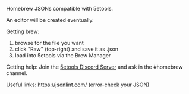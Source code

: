 Homebrew JSONs compatible with 5etools.

An editor will be created eventually.

Getting brew:
1. browse for the file you want
2. click "Raw" (top-right) and save it as .json
3. load into 5etools via the Brew Manager

Getting help:
Join the [5etools Discord Server](https://discord.gg/v3AXzcW) and ask in the #homebrew channel.

Useful links:
https://jsonlint.com/ (error-check your JSON)
